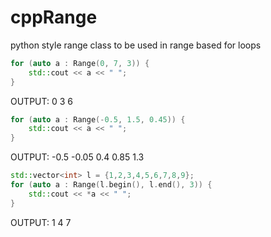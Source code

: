 # cppRange

python style range class to be used in range based for loops

```cpp
for (auto a : Range(0, 7, 3)) {
    std::cout << a << " ";
}
```
OUTPUT: 0 3 6

```cpp
for (auto a : Range(-0.5, 1.5, 0.45)) {
    std::cout << a << " ";
}
```
OUTPUT: -0.5 -0.05 0.4 0.85 1.3

```cpp
std::vector<int> l = {1,2,3,4,5,6,7,8,9};
for (auto a : Range(l.begin(), l.end(), 3)) {
    std::cout << *a << " ";
}
```
OUTPUT: 1 4 7
